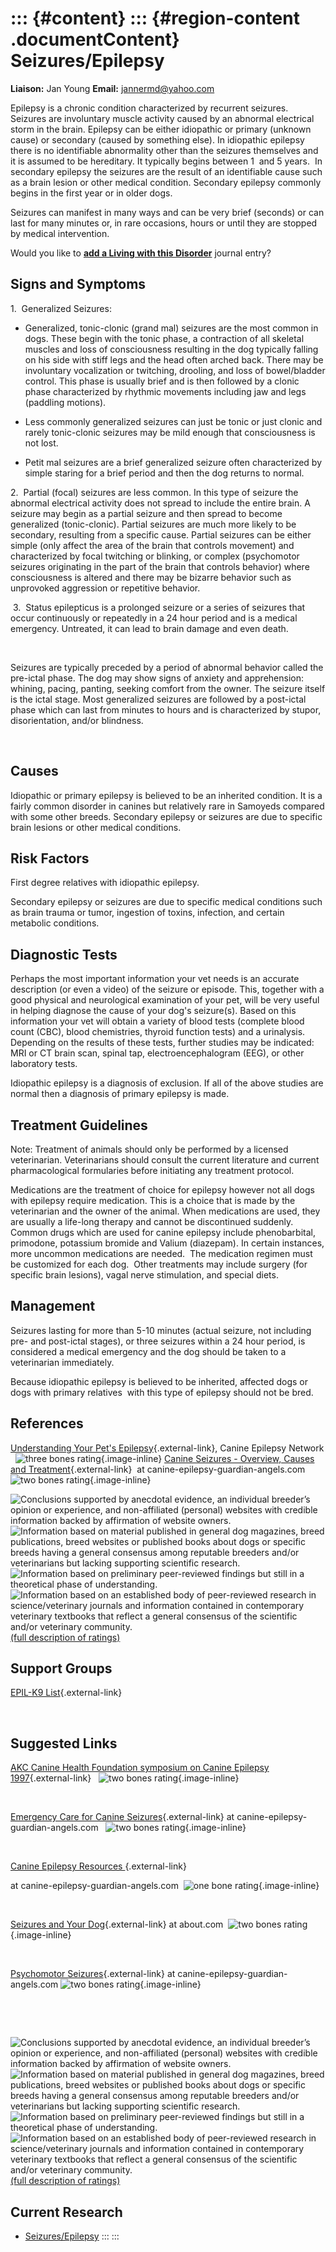 ::: {#content}
::: {#region-content .documentContent}
Seizures/Epilepsy
=================

**Liaison:** Jan Young **Email:** <jannermd@yahoo.com>

<div>

Epilepsy is a chronic condition characterized by recurrent seizures. 
Seizures are involuntary muscle activity caused by an abnormal
electrical storm in the brain. Epilepsy can be either idiopathic or
primary (unknown cause) or secondary (caused by something else). In
idiopathic epilepsy there is no identifiable abnormality other than the
seizures themselves and it is assumed to be hereditary. It typically
begins between 1  and 5 years.  In secondary epilepsy the seizures are
the result of an identifiable cause such as a brain lesion or other
medical condition. Secondary epilepsy commonly begins in the first year
or in older dogs.

Seizures can manifest in many ways and can be very brief (seconds) or
can last for many minutes or, in rare occasions, hours or until they are
stopped by medical intervention.

</div>

Would you like to **[add a Living with this
Disorder](seizures-epilepsy/addliving_form.html)** journal entry?

Signs and Symptoms
------------------

1.  Generalized Seizures:

-   Generalized, tonic-clonic (grand mal) seizures are the most common
    in dogs. These begin with the tonic phase, a contraction of all
    skeletal muscles and loss of consciousness resulting in the dog
    typically falling on his side with stiff legs and the head often
    arched back. There may be involuntary vocalization or twitching,
    drooling, and loss of bowel/bladder control. This phase is usually
    brief and is then followed by a clonic phase characterized by
    rhythmic movements including jaw and legs (paddling motions).

-   Less commonly generalized seizures can just be tonic or just clonic
    and rarely tonic-clonic seizures may be mild enough that
    consciousness is not lost.  

-   Petit mal seizures are a brief generalized seizure often
    characterized by simple staring for a brief period and then the dog
    returns to normal.

2.  Partial (focal) seizures are less common. In this type of seizure
the abnormal electrical activity does not spread to include the entire
brain. A seizure may begin as a partial seizure and then spread to
become generalized (tonic-clonic). Partial seizures are much more likely
to be secondary, resulting from a specific cause. Partial seizures can
be either simple (only affect the area of the brain that controls
movement) and characterized by focal twitching or blinking, or complex
(psychomotor seizures originating in the part of the brain that controls
behavior) where consciousness is altered and there may be bizarre
behavior such as unprovoked aggression or repetitive behavior.

 3.  Status epilepticus is a prolonged seizure or a series of seizures
that occur continuously or repeatedly in a 24 hour period and is a
medical emergency. Untreated, it can lead to brain damage and even
death.

 

Seizures are typically preceded by a period of abnormal behavior called
the pre-ictal phase. The dog may show signs of anxiety and apprehension:
whining, pacing, panting, seeking comfort from the owner. The seizure
itself is the ictal stage. Most generalized seizures are followed by a
post-ictal phase which can last from minutes to hours and is
characterized by stupor, disorientation, and/or blindness.

 

Causes
------

Idiopathic or primary epilepsy is believed to be an inherited condition.
It is a fairly common disorder in canines but relatively rare in
Samoyeds compared with some other breeds. Secondary epilepsy or seizures
are due to specific brain lesions or other medical conditions.

Risk Factors
------------

First degree relatives with idiopathic epilepsy.

Secondary epilepsy or seizures are due to specific medical conditions
such as brain trauma or tumor, ingestion of toxins, infection, and
certain metabolic conditions.

Diagnostic Tests
----------------

Perhaps the most important information your vet needs is an accurate
description (or even a video) of the seizure or episode. This, together
with a good physical and neurological examination of your pet, will be
very useful in helping diagnose the cause of your dog's seizure(s).
Based on this information your vet will obtain a variety of blood tests
(complete blood count (CBC), blood chemistries, thyroid function tests)
and a urinalysis. Depending on the results of these tests, further
studies may be indicated: MRI or CT brain scan, spinal tap,
electroencephalogram (EEG), or other laboratory tests.

Idiopathic epilepsy is a diagnosis of exclusion. If all of the above
studies are normal then a diagnosis of primary epilepsy is made.

Treatment Guidelines
--------------------

Note: Treatment of animals should only be performed by a licensed
veterinarian. Veterinarians should consult the current literature and
current pharmacological formularies before initiating any treatment
protocol.

Medications are the treatment of choice for epilepsy however not all
dogs with epilepsy require medication. This is a choice that is made by
the veterinarian and the owner of the animal. When medications are used,
they are usually a life-long therapy and cannot be discontinued
suddenly.  Common drugs which are used for canine epilepsy include
phenobarbital, primodone, potassium bromide and Valium (diazepam). In
certain instances, more uncommon medications are needed.  The medication
regimen must be customized for each dog.  Other treatments may include
surgery (for specific brain lesions), vagal nerve stimulation, and
special diets.

Management
----------

Seizures lasting for more than 5-10 minutes (actual seizure, not
including pre- and post-ictal stages), or three seizures within a 24
hour period, is considered a medical emergency and the dog should be
taken to a veterinarian immediately.

Because idiopathic epilepsy is believed to be inherited, affected dogs
or dogs with primary relatives  with this type of epilepsy should not be
bred.

References
----------

[Understanding Your Pet\'s
Epilepsy](http://www.canine-epilepsy.net/basics/basics_index.html){.external-link},
Canine Epilepsy Network   ![three bones
rating](images/disorder-images/3-bones.gif/image_preview.png){.image-inline}
[Canine Seizures - Overview, Causes and
Treatment](http://www.canine-epilepsy-guardian-angels.com/seizures_overview_cause_treatment.htm){.external-link} 
at canine-epilepsy-guardian-angels.com ![two bones
rating](images/disorder-images/2-bones.gif/image_preview.png){.image-inline}

<div>

![](seizures-epilepsy/bone.gif "Conclusions supported by anecdotal evidence, an individual breeder’s opinion or experience, and non-affiliated (personal) websites with credible information backed by affirmation of website owners.")
![](seizures-epilepsy/2-bones.gif "Information based on material published in general dog magazines, breed publications, breed websites or published books about dogs or specific breeds  having a general consensus among reputable breeders and/or veterinarians but lacking supporting scientific research.")
![](seizures-epilepsy/3-bones.gif "Information based on preliminary peer-reviewed findings but still in a theoretical phase of understanding.")
![](seizures-epilepsy/4-bones.gif "Information based on an established body of peer-reviewed research in science/veterinary journals and information contained in contemporary veterinary textbooks that reflect a general consensus of the scientific and/or veterinary community.")
[(full description of ratings)](ratings-what-do-they-mean.html)

</div>

Support Groups
--------------

[EPIL-K9 List](http://www.canine-epilepsy.com/){.external-link}

 

Suggested Links
---------------

[AKC Canine Health Foundation symposium on Canine Epilepsy
1997](http://www.mirage-samoyeds.com/epilepsy.htm){.external-link}  
![two bones
rating](images/disorder-images/2-bones.gif/image_preview.png){.image-inline}

 

[Emergency Care for Canine
Seizures](http://www.canine-epilepsy-guardian-angels.com/emergencycare.html){.external-link}
at canine-epilepsy-guardian-angels.com   ![two bones
rating](images/disorder-images/2-bones.gif/image_preview.png){.image-inline}

 

[Canine Epilepsy
Resources ](http://www.canine-epilepsy.com/Resources.html){.external-link}

at canine-epilepsy-guardian-angels.com  ![one bone
rating](images/disorder-images/bone.gif/image_preview.png){.image-inline}

 

[Seizures and Your
Dog](http://dogs.about.com/od/caninediseases/p/seizures.htm){.external-link}
at about.com  ![two bones
rating](images/disorder-images/2-bones.gif/image_preview.png){.image-inline}

 

[Psychomotor
Seizures](http://www.canine-epilepsy-guardian-angels.com/Psychomotor.htm){.external-link}
at canine-epilepsy-guardian-angels.com ![two bones
rating](images/disorder-images/2-bones.gif/image_preview.png){.image-inline}

 

 

<div>

![](seizures-epilepsy/bone.gif "Conclusions supported by anecdotal evidence, an individual breeder’s opinion or experience, and non-affiliated (personal) websites with credible information backed by affirmation of website owners.")
![](seizures-epilepsy/2-bones.gif "Information based on material published in general dog magazines, breed publications, breed websites or published books about dogs or specific breeds  having a general consensus among reputable breeders and/or veterinarians but lacking supporting scientific research.")
![](seizures-epilepsy/3-bones.gif "Information based on preliminary peer-reviewed findings but still in a theoretical phase of understanding.")
![](seizures-epilepsy/4-bones.gif "Information based on an established body of peer-reviewed research in science/veterinary journals and information contained in contemporary veterinary textbooks that reflect a general consensus of the scientific and/or veterinary community.")
[(full description of ratings)](ratings-what-do-they-mean.html)

</div>

Current Research
----------------

-   [Seizures/Epilepsy](seizures-epilepsy/seizures-epilepsy.html)
:::
:::
